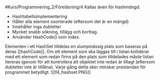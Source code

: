 #Kurs/Programmering_2/Föreläsning/4 
Kallas även för *hashmängd*.

- Hashtabellsimplementering
- Håller alla element osorterade (eftersom det är en mängd)
- Innehåller inga dubletter
- Mycket snabb sökning, tillägg och borttag.
- Använder HashCode() som index.

Elementen i ett HashSet tilldelas en slumpmässig plats som baseras på deras [[hashCode]]. Om ett element som ska läggas till i listan kolliderar med ett element som redan finns på den plats som tilldelades måste listan itereras igenom för att kontrollera att objektet inte redan är tillagt (eftersom dubletter inte är tillåtna). Varje gång detta sker minskar prestandan för programmet betydligt.
![[f4_hashset.PNG]]